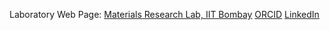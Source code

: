 Laboratory Web Page: [Materials Research Lab, IIT Bombay](https://www.me.iitb.ac.in/~a_jain/)
[ORCID]([https://www.me.iitb.ac.in/~a_jain/](https://orcid.org/0009-0009-9513-2623)https://orcid.org/0009-0009-9513-2623)
[LinkedIn](https://in.linkedin.com/in/nidheesh-virakante)

